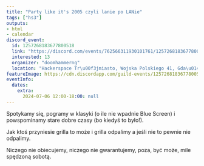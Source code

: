 ```yaml
---
title: "Party like it's 2005 czyli lanie po LANie"
tags: ["hs3"]
outputs:
- html
- calendar
discord_event:
  id: 1257268183677800518
  link: "https://discord.com/events/762566311930101761/1257268183677800518"
  interested: 13
  organizer: "doomhammerng"
  location: "Hackerspace Tr\u00f3jmiasto, Wojska Polskiego 41, Gda\u0144sk"
featureImage: https://cdn.discordapp.com/guild-events/1257268183677800518/29339edf27125f6d878c2bfbe0e23f0e.png?size=1024
eventInfo:
  dates:
    extra:
      2024-07-06 12:00-18:00: null
---
```

Spotykamy się, pogramy w klasyki (o ile nie wpadnie Blue Screen) i powspominamy stare dobre czasy (bo kiedyś to było!).

Jak ktoś przyniesie grilla to może i grilla odpalimy a jeśli nie to pewnie nie odpalimy.

Niczego nie obiecujemy, niczego nie gwarantujemy, poza, być może, mile spędzoną sobotą.

